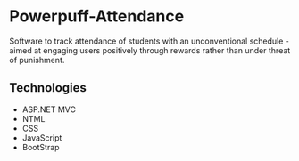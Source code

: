 # Powerpuff-Attendance
Software to track attendance of students with an unconventional schedule - aimed at engaging users positively through rewards rather than under threat of punishment. 

## Technologies
* ASP.NET MVC
* NTML
* CSS
* JavaScript
* BootStrap
